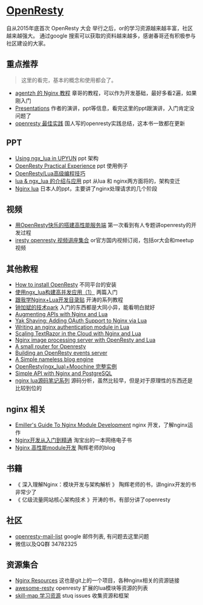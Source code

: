 [OpenResty](http://openresty.org/)
=================================

自从2015年底首次 OpenResty 大会 举行之后，or的学习资源越来越丰富，社区越来越强大。 通过google 搜索可以获取的资料越来越多，感谢春哥还有积极参与社区建设的大家。


## 重点推荐
> 这里的看完，基本的概念和使用都会了。

+ [agentzh 的 Nginx 教程](http://openresty.org/download/agentzh-nginx-tutorials-zhcn.html) 章哥的教程，可以作为开发基础，最好多看2遍，如果刚入门
+ [Presentations](http://openresty.org/#Presentations) 作者的演讲，ppt等信息，看完这里的ppt跟演讲，入门肯定没问题了
+ [openresty 最佳实践](https://github.com/moonbingbing/openresty-best-practices) 国人写的openresty实践总结，这本书一致都在更新

## PPT
+ [Using ngx_lua in UPYUN](http://www.slideshare.net/timebug/using-ngxlua-in-upyun) ppt 架构
+ [OpenResty Practical Experience](http://www.slideshare.net/xqpmjh/openresty-practical-programming) ppt 使用例子
+ [OpenResty/Lua高级编程技巧](http://www.slideshare.net/xqpmjh/openrestylua)
+ [lua & ngx_lua 的介绍与应用](http://www.slideshare.net/hugodotlau/lua-ngxlua) ppt 从lua 和 nginx两方面将的，架构变迁
+ [Nginx lua](http://www.slideshare.net/harukayon/ngx-lua-public) 日本人的ppt，主要讲了nginx处理请求的几个阶段

## 视频
* [用OpenResty快乐的搭建高性能服务端](http://www.stuq.org/course/detail/1015) 第一次看到有人专题讲openresty的开发过程
* [iresty openresty 视频讲座集合](http://i.youku.com/u/UMjczNDA2MTYw) or官方国内视频订阅，包括or大会和meetup视频

## 其他教程
+ [How to install OpenResty](http://www.nginxtips.com/how-to-install-openresty/) 不同平台的安装
+ [使用ngx_lua构建高并发应用（1）](http://blog.csdn.net/chosen0ne/article/details/7304192) 两篇入门
+ [跟我学Nginx+Lua开发目录贴](http://jinnianshilongnian.iteye.com/blog/2190344) 开涛的系列教程
+ [钟加斌的技术park](http://blog.chinaunix.net/uid/26443921/cid-158075-list-1.html)  入门的东西都是大同小异，能看明白就好
+ [Augmenting APIs with Nginx and Lua](http://tech.3scale.net/2013/01/09/augment-your-api-without-touching-it/)
+ [Yak Shaving: Adding OAuth Support to Nginx via Lua](http://chairnerd.seatgeek.com/oauth-support-for-nginx-with-lua/)
+ [Writing an nginx authentication module in Lua](http://www.stavros.io/posts/writing-an-nginx-authentication-module-in-lua/)
+ [Scaling TextRazor in the Cloud with Nginx and Lua](http://www.textrazor.com/blog/2013/03/scaling-textrazor-in-the-cloud-with-nginx-and-lua.html)
+ [Nginx image processing server with OpenResty and Lua](http://leafo.net/posts/creating_an_image_server.html)
+ [A small router for Openresty](https://docs.apitools.com/blog/2014/04/24/a-small-router-for-openresty.html)
+ [Building an OpenResty events server](https://github.com/cagerton/dropthat/)
+ [A Simple nameless blog engine](https://github.com/torhve/LuaWeb)
+ [OpenResty(ngx_lua)+Moochine 完整实例](https://github.com/appwilldev/moochine-demo)
+ [Simple API with Nginx and PostgreSQL](http://rny.io/nginx/postgresql/2013/07/26/simple-api-with-nginx-and-postgresql.html)
+ [nginx lua源码笔记系列](http://blog.liwenxin.com/) 源码分析，虽然比较早，但是对于原理性的东西还是比较到位的


## nginx 相关
+ [Emiller's Guide To Nginx Module Development](http://www.evanmiller.org/nginx-modules-guide.html) nginx 开发，了解nginx运作
+ [Nginx开发从入门到精通](https://github.com/taobao/nginx-book) 淘宝出的一本网络电子书
+ [Nginx 高性能module开发](http://blog.csdn.net/column/details/nginx-module-develop.html) 陶辉老师的blog

## 书籍

+ 《 深入理解Nginx：模块开发与架构解析 》 陶辉老师的书，讲nginx开发的书非常少了
+ 《 亿级流量网站核心架构技术 》开涛的书，有部分讲了openresty


## 社区
+ [openresty-mail-list](https://groups.google.com/forum/#!forum/openresty) google 邮件列表, 有问题去这里问题
+ 微信以及QQ群 34782325


## 资源集合
+ [Nginx Resources](https://github.com/fcambus/nginx-resources) 这也是git上的一个项目，各种nginx相关的资源链接
+ [awesome-resty](http://getawesomeness.com/get/openresty)  openresty 扩展的lua模块等资源的列表
+ [skill-map 学习资源](https://github.com/TeamStuQ/skill-map/issues/29) stuq issues 收集资源和框架
